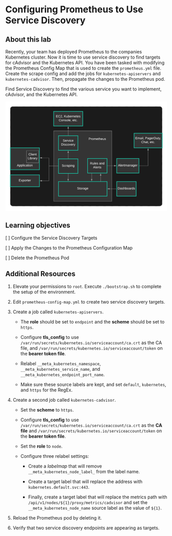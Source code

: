 # Configuring Prometheus to Use Service Discovery

## About this lab

Recently, your team has deployed Prometheus to the companies Kubernetes cluster. Now it is time to use service discovery to find targets for cAdvisor and the Kubernetes API. You have been tasked with modifying the Prometheus Config Map that is used to create the `prometheus.yml` file. Create the scrape config and add the jobs for `kubernetes-apiservers` and `kubernetes-cadvisor`. Then, propagate the changes to the Prometheus pod.

Find Service Discovery to find the various service you want to implement, cAdvisor, and the Kubernetes API.

![Fig. 1 Lab Diagram](../../../img/prometheus-on-kubernetes/configure-prometheus-to-use-service-discovery.demo/diag01.png)

## Learning objectives

[ ] Configure the Service Discovery Targets

[ ] Apply the Changes to the Prometheus Configuration Map

[ ] Delete the Prometheus Pod

## Additional Resources

1. Elevate your permissions to `root`. Execute `./bootstrap.sh` to complete the setup of the environment.

2. Edit `prometheus-config-map.yml` to create two service discovery targets.

3. Create a job called `kubernetes-apiservers`.

   * The **role** should be set to `endpoint` and the **scheme** should be set to `https`.

   * Configure **tls_config** to use `/var/run/secrets/kubernetes.io/serviceaccount/ca.crt` as the CA file, and `/var/run/secrets/kubernetes.io/serviceaccount/token` on the **bearer token file**.

   * Relabel `__meta_kubernetes_namespace`, `__meta_kubernetes_service_name`, and `__meta_kubernetes_endpoint_port_name`.

   * Make sure these source labels are kept, and set `default`, `kubernetes`, and `https` for the RegEx.

4. Create a second job called `kubernetes-cadvisor`.

    * Set the **scheme** to `https`.

    * Configure **tls_config** to use `/var/run/secrets/kubernetes.io/serviceaccount/ca.crt` as the **CA file** and `/var/run/secrets/kubernetes.io/serviceaccount/token` on the **bearer token file**.

    * Set the **role** to `node`.

    * Configure three relabel settings:

        * Create a _labelmap_ that will remove `__meta_kubernetes_node_label_` from the label name.

        * Create a target label that will replace the address with `kubernetes.default.svc:443`.

        * Finally, create a target label that will replace the metrics path with `/api/v1/nodes/${1}/proxy/metrics/cadvisor` and set the `__meta_kubernetes_node_name` source label as the value of `${1}`.

5. Reload the Prometheus pod by deleting it.

6. Verify that two service discovery endpoints are appearing as targets.
